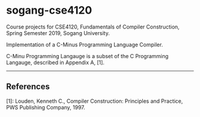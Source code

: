 # sogang-cse4120

Course projects for CSE4120, Fundamentals of Compiler Construction, Spring Semester 2019, Sogang University.

Implementation of a C-Minus Programming Language Compiler.

C-Minu Programming Langauge is a subset of the C Programming Langauge, described in Appendix A, [1].

---

## References

[1]: Louden, Kenneth C., Compiler Construction: Principles and Practice, PWS Publishing Company, 1997.